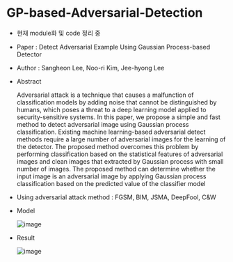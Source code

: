 # GP-based-Adversarial-Detection

- 현재 module화 및 code 정리 중

- Paper : Detect Adversarial Example Using Gaussian Process-based Detector
- Author : Sangheon Lee, Noo-ri Kim, Jee-hyong Lee

- Abstract

  Adversarial attack is a technique that causes a malfunction of classification models by adding noise that cannot be distinguished by humans, which poses a threat to a deep learning model applied to security-sensitive systems. In this paper, we propose a simple and fast method to detect adversarial image using Gaussian process classification. Existing machine learning-based adversarial detect methods require a large number of adversarial images for the learning of the detector. The proposed method overcomes this problem by performing classification based on the statistical features of adversarial images and clean images that extracted by Gaussian process with small number of images. The proposed method can determine whether the input image is an adversarial image by applying Gaussian process classification based on the predicted value of the classifier model
  
- Using adversarial attack method : FGSM, BIM, JSMA, DeepFool, C&W 

- Model

  ![image](https://user-images.githubusercontent.com/26705935/47216775-0b91b180-d3e1-11e8-90d3-d015f70e02e0.png)

- Result

  ![image](https://user-images.githubusercontent.com/26705935/47216750-f6b51e00-d3e0-11e8-9fac-de9d644afccb.png)
  
  
